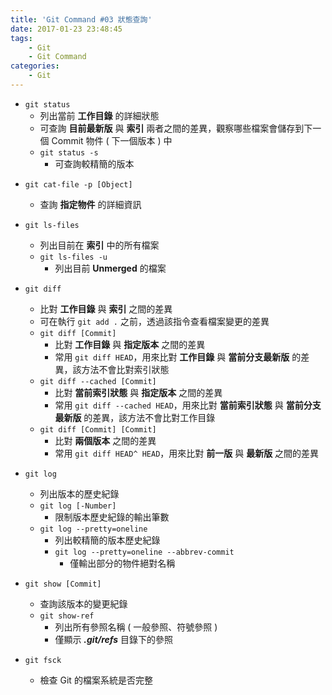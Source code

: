 ```yaml
---
title: 'Git Command #03 狀態查詢'
date: 2017-01-23 23:48:45
tags:
    - Git
    - Git Command
categories:
    - Git
---
```

 - `git status`
    - 列出當前 **工作目錄** 的詳細狀態
    - 可查詢 **目前最新版** 與 **索引** 兩者之間的差異，觀察哪些檔案會儲存到下一個 Commit 物件 ( 下一個版本 ) 中
    - `git status -s`
        - 可查詢較精簡的版本

<!-- more -->


 - `git cat-file -p [Object]`
    - 查詢 **指定物件** 的詳細資訊


 - `git ls-files`
    - 列出目前在 **索引** 中的所有檔案
    - `git ls-files -u`
        - 列出目前 **Unmerged** 的檔案


 - `git diff`
    - 比對 **工作目錄** 與 **索引** 之間的差異
    - 可在執行 `git add .` 之前，透過該指令查看檔案變更的差異
    - `git diff [Commit]`
        - 比對 **工作目錄** 與 **指定版本** 之間的差異
        - 常用 `git diff HEAD`，用來比對 **工作目錄** 與 **當前分支最新版** 的差異，該方法不會比對索引狀態
    - `git diff --cached [Commit]`
        - 比對 **當前索引狀態** 與 **指定版本** 之間的差異
        - 常用 `git diff --cached HEAD`，用來比對 **當前索引狀態** 與 **當前分支最新版** 的差異，該方法不會比對工作目錄
    - `git diff [Commit] [Commit]`
        - 比對 **兩個版本** 之間的差異
        - 常用 `git diff HEAD^ HEAD`，用來比對 **前一版** 與 **最新版** 之間的差異


 - `git log`
    - 列出版本的歷史紀錄
    - `git log [-Number]`
        - 限制版本歷史紀錄的輸出筆數
    - `git log --pretty=oneline`
        - 列出較精簡的版本歷史紀錄
        - `git log --pretty=oneline --abbrev-commit`
            - 僅輸出部分的物件絕對名稱


 - `git show [Commit]`
    - 查詢該版本的變更紀錄
    - `git show-ref`
        - 列出所有參照名稱 ( 一般參照、符號參照 )
        - 僅顯示 ***.git/refs*** 目錄下的參照


 - `git fsck`
    - 檢查 Git 的檔案系統是否完整
